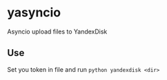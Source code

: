 # yasyncio
Asyncio upload files to YandexDisk
## Use
Set you token in file and run
`python yandexdisk <dir>`
